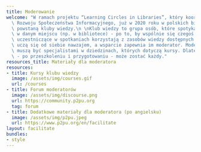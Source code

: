 ```yaml
---
title: Moderowanie
welcome: "W ramach projektu “Learning Circles in Libraries”, który koordynuje Fundacja\
  \ Rozwoju Społeczeństwa Informacyjnego, już w 2020 roku w polskich bibliotekach\
  \ powstaną kluby wiedzy.\n \nKlub wiedzy to grupa osób, które spotykają się regularnie\
  \ w danym miejscu (np. w bibliotece) - po to, by wspólnie się czegoś uczyć. Osoby\
  \ uczestniczące w spotkaniach korzystają z zasobów wiedzy dostępnych w internecie,\
  \ uczą się od siebie nawzajem, a wsparcie zapewnia im moderator. Moderatorzy nie\
  \ muszą być specjalistami w dziedzinach, których dotyczą kursy. Dlatego moderatorem\
  \ - po przeszkoleniu i przygotowaniu - może zostać każdy."
resources_title: Materiały dla moderatora
resources:
- title: Kursy klubu wiedzy
  image: /assets/img/courses.gif
  url: /courses
- title: Forum moderatorów
  image: /assets/img/discourse.png
  url: https://community.p2pu.org
  tag: forum
- title: Dodatkowe materiały dla moderatora (po angielsku)
  image: /assets/img/p2pu.jpeg
  url: https://www.p2pu.org/en/facilitate
layout: facilitate
bundles:
- style
---
```

